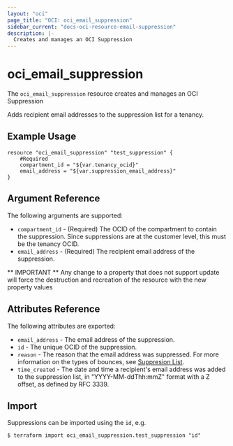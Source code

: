 ```yaml
---
layout: "oci"
page_title: "OCI: oci_email_suppression"
sidebar_current: "docs-oci-resource-email-suppression"
description: |-
  Creates and manages an OCI Suppression
---
```


# oci_email_suppression
The `oci_email_suppression` resource creates and manages an OCI Suppression

Adds recipient email addresses to the suppression list for a tenancy.


## Example Usage

```hcl
resource "oci_email_suppression" "test_suppression" {
	#Required
	compartment_id = "${var.tenancy_ocid}"
	email_address = "${var.suppression_email_address}"
}
```

## Argument Reference

The following arguments are supported:

* `compartment_id` - (Required) The OCID of the compartment to contain the suppression. Since suppressions are at the customer level, this must be the tenancy OCID. 
* `email_address` - (Required) The recipient email address of the suppression.


** IMPORTANT **
Any change to a property that does not support update will force the destruction and recreation of the resource with the new property values

## Attributes Reference

The following attributes are exported:

* `email_address` - The email address of the suppression.
* `id` - The unique OCID of the suppression.
* `reason` - The reason that the email address was suppressed. For more information on the types of bounces, see [Suppresion List](https://docs.us-phoenix-1.oraclecloud.com/Content/Email/Concepts/emaildeliveryoverview.htm#suppressionlist).
* `time_created` - The date and time a recipient's email address was added to the suppression list, in "YYYY-MM-ddThh:mmZ" format with a Z offset, as defined by RFC 3339. 

## Import

Suppressions can be imported using the `id`, e.g.

```
$ terraform import oci_email_suppression.test_suppression "id"
```
